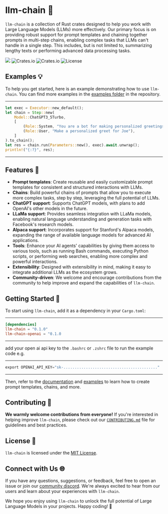 
# llm-chain 🚀

`llm-chain` is a collection of Rust crates designed to help you work with Large Language Models (LLMs) more effectively. Our primary focus is on providing robust support for prompt templates and chaining together prompts in multi-step chains, enabling complex tasks that LLMs can't handle in a single step. This includes, but is not limited to, summarizing lengthy texts or performing advanced data processing tasks.

[![](https://dcbadge.vercel.app/api/server/kewN9Gtjt2?style=for-the-badge)](https://discord.gg/kewN9Gtjt2)
![Crates.io](https://img.shields.io/crates/v/llm-chain?style=for-the-badge)
![Crates.io](https://img.shields.io/crates/l/llm-chain-openai?style=for-the-badge)
![License](https://img.shields.io/github/license/sobelio/llm-chain?style=for-the-badge)

## Examples 💡

To help you get started, here is an example demonstrating how to use `llm-chain`. You can find more examples in the [examples folder](/llm-chain-openai/examples) in the repository.

---
```rust
let exec = Executor::new_default();
let chain = Step::new(
    Model::ChatGPT3_5Turbo,
    [
        (Role::System, "You are a bot for making personalized greetings"),
        (Role::User, "Make a personalized greet for Joe"),
    ]
).to_chain();
let res = chain.run(Parameters::new(), exec).await.unwrap();
println!("{:?}", res);
```
---
## Features 🌟

- **Prompt templates**: Create reusable and easily customizable prompt templates for consistent and structured interactions with LLMs.
- **Chains**: Build powerful chains of prompts that allow you to execute more complex tasks, step by step, leveraging the full potential of LLMs.
- **ChatGPT support**: Supports ChatGPT models, with plans to add OpenAI's other models in the future.
- **LLaMa support**: Provides seamless integration with LLaMa models, enabling natural language understanding and generation tasks with Facebook's research models.
- **Alpaca support**: Incorporates support for Stanford's Alpaca models, expanding the range of available language models for advanced AI applications.
- **Tools**: Enhance your AI agents' capabilities by giving them access to various tools, such as running Bash commands, executing Python scripts, or performing web searches, enabling more complex and powerful interactions.
- **Extensibility**: Designed with extensibility in mind, making it easy to integrate additional LLMs as the ecosystem grows.
- **Community-driven**: We welcome and encourage contributions from the community to help improve and expand the capabilities of `llm-chain`.

## Getting Started 🚀

To start using `llm-chain`, add it as a dependency in your `Cargo.toml`:

---
```toml
[dependencies]
llm-chain = "0.1.0"
llm-chain-openai = "0.1.0
```
---
add your open ai api key to the `.bashrc` or `.zshrc` file  to run the example code e.g.

---
```go
export OPENAI_API_KEY="sk-.........................................."
```
---
Then, refer to the [documentation](https://docs.rs/llm-chain) and [examples](/llm-chain-openai/examples) to learn how to create prompt templates, chains, and more.

## Contributing 🤝

**We warmly welcome contributions from everyone!** If you're interested in helping improve `llm-chain`, please check out our [`CONTRIBUTING.md`](/docs/CONTRIBUTING.md) file for guidelines and best practices.

## License 📄

`llm-chain` is licensed under the [MIT License](/LICENSE).

## Connect with Us 🌐

If you have any questions, suggestions, or feedback, feel free to open an issue or join our [community discord](https://discord.gg/kewN9Gtjt2). We're always excited to hear from our users and learn about your experiences with `llm-chain`.

We hope you enjoy using `llm-chain` to unlock the full potential of Large Language Models in your projects. Happy coding! 🎉
